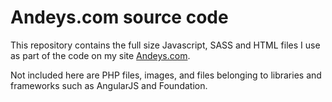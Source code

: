 # Andeys.com source code

This repository contains the full size Javascript, SASS and HTML files I use as part of the code on my site [Andeys.com](http://andeys.com/).

Not included here are PHP files, images, and files belonging to libraries and frameworks such as AngularJS and Foundation.
